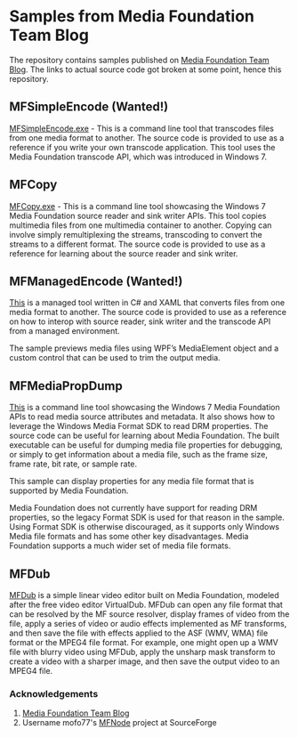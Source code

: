 # Samples from Media Foundation Team Blog

The repository contains samples published on [Media Foundation Team Blog](https://blogs.msdn.microsoft.com/mf). The links to actual source code got broken at some point, hence this repository.

## MFSimpleEncode (Wanted!)

[MFSimpleEncode.exe](https://blogs.msdn.microsoft.com/mf/2009/12/02/mfsimpleencode/) - This is a command line tool that transcodes files from one media format to another. The source code is provided to use as a reference if you write your own transcode application. This tool uses the Media Foundation transcode API, which was introduced in Windows 7. 

## MFCopy

[MFCopy.exe](https://blogs.msdn.microsoft.com/mf/2009/12/16/mfcopy/) - This is a command line tool showcasing the Windows 7 Media Foundation source reader and sink writer APIs. This tool copies multimedia files from one multimedia container to another. Copying can involve simply remultiplexing the streams, transcoding to convert the streams to a different format. The source code is provided to use as a reference for learning about the source reader and sink writer.

## MFManagedEncode (Wanted!)

[This](https://blogs.msdn.microsoft.com/mf/2010/02/18/mfmanagedencode/) is a managed tool written in C# and XAML that converts files from one media format to another. The source code is provided to use as a reference on how to interop with source reader, sink writer and the transcode API from a managed environment.

The sample previews media files using WPF’s MediaElement object and a custom control that can be used to trim the output media. 

## MFMediaPropDump

[This](https://blogs.msdn.microsoft.com/mf/2010/01/11/mfmediapropdump/) is a command line tool showcasing the Windows 7 Media Foundation APIs to read media source attributes and metadata. It also shows how to leverage the Windows Media Format SDK to read DRM properties. The source code can be useful for learning about Media Foundation. The built executable can be useful for dumping media file properties for debugging, or simply to get information about a media file, such as the frame size, frame rate, bit rate, or sample rate.

This sample can display properties for any media file format that is supported by Media Foundation.

Media Foundation does not currently have support for reading DRM properties, so the legacy Format SDK is used for that reason in the sample. Using Format SDK is otherwise discouraged, as it supports only Windows Media file formats and has some other key disadvantages. Media Foundation supports a much wider set of media file formats.

## MFDub

[MFDub](https://blogs.msdn.microsoft.com/mf/2010/03/12/mfdub/) is a simple linear video editor built on Media Foundation, modeled after the free video editor VirtualDub. MFDub can open any file format that can be resolved by the MF source resolver, display frames of video from the file, apply a series of video or audio effects implemented as MF transforms, and then save the file with effects applied to the ASF (WMV, WMA) file format or the MPEG4 file format. For example, one might open up a WMV file with blurry video using MFDub, apply the unsharp mask transform to create a video with a sharper image, and then save the output video to an MPEG4 file. 

### Acknowledgements

1. [Media Foundation Team Blog](https://blogs.msdn.microsoft.com/mf)
2. Username mofo77's [MFNode](https://sourceforge.net/projects/mfnode/) project at SourceForge
